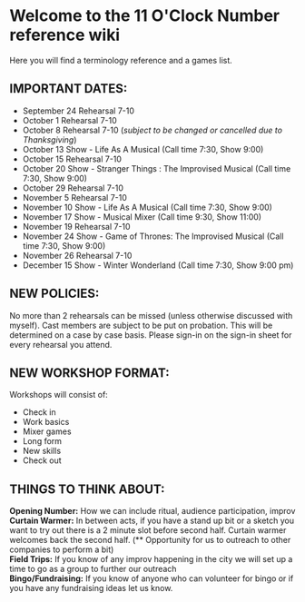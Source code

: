 # Welcome to the 11 O'Clock Number reference wiki

Here you will find a terminology reference and a games list.

## IMPORTANT DATES:
- September 24 Rehearsal 7-10
- October 1 Rehearsal 7-10
- October 8 Rehearsal 7-10 (*subject to be changed or cancelled due to Thanksgiving*)
- October 13 Show - Life As A Musical (Call time 7:30, Show 9:00)
- October 15 Rehearsal 7-10
- October 20 Show - Stranger Things : The Improvised Musical (Call time 7:30, Show 9:00)
- October 29 Rehearsal 7-10
- November 5 Rehearsal 7-10
- November 10 Show - Life As A Musical (Call time 7:30, Show 9:00)
- November 17 Show - Musical Mixer (Call time 9:30, Show 11:00)
- November 19 Rehearsal 7-10
- November 24 Show - Game of Thrones: The Improvised Musical (Call time 7:30, Show 9:00)
- November 26 Rehearsal 7-10
- December 15 Show - Winter Wonderland (Call time 7:30, Show 9:00 pm)

## NEW POLICIES:
No more than 2 rehearsals can be missed (unless otherwise discussed with myself). Cast members are subject to be put on probation. This will be determined on a case by case basis. Please sign-in on the sign-in sheet for every rehearsal you attend.

## NEW WORKSHOP FORMAT:
Workshops will consist of:
- Check in
- Work basics
- Mixer games
- Long form
- New skills
- Check out

## THINGS TO THINK ABOUT:

**Opening Number:** How we can include ritual, audience participation, improv  
**Curtain Warmer:** In between acts, if you have a stand up bit or a sketch you want to try out there is a 2 minute slot before second half. Curtain warmer welcomes back the second half. (** Opportunity for us to outreach to other companies to perform a bit)  
**Field Trips:** If you know of any improv happening in the city we will set up a time to go as a group to further our outreach  
**Bingo/Fundraising:** If you know of anyone who can volunteer for bingo or if you have any fundraising ideas let us know.
